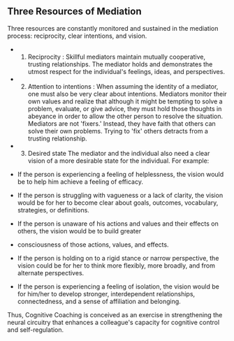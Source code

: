 ## Three Resources of Mediation

Three resources are constantly monitored and sustained in the mediation process: reciprocity, clear intentions, and vision.

- 1. Reciprocity : Skillful mediators maintain mutually cooperative, trusting relationships. The mediator holds and demonstrates the utmost respect for the individual's feelings, ideas, and perspectives.
- 2. Attention to intentions : When assuming the identity of a mediator, one must also be very clear about intentions. Mediators monitor their own values and realize that although it might be tempting to solve a problem, evaluate, or give advice, they must hold those thoughts in abeyance in order to allow the other person to resolve the situation. Mediators are not 'fixers.' Instead, they have faith that others can solve their own problems. Trying to 'fix' others detracts from a trusting relationship.
- 3. Desired state The mediator and the individual also need a clear vision of a more desirable state for the individual. For example:
- If the person is experiencing a feeling of helplessness, the vision would be to help him achieve a feeling of efficacy.
- If the person is struggling with vagueness or a lack of clarity, the vision would be for her to become clear about goals, outcomes, vocabulary, strategies, or definitions.
- If the person is unaware of his actions and values and their effects on others, the vision would be to build greater

- consciousness of those actions, values, and effects.
- If the person is holding on to a rigid stance or narrow perspective, the vision could be for her to think more flexibly, more broadly, and from alternate perspectives.
- If the person is experiencing a feeling of isolation, the vision would be for him/her to develop stronger, interdependent relationships, connectedness, and a sense of affiliation and belonging.

Thus, Cognitive Coaching is conceived as an exercise in strengthening the neural circuitry that enhances a colleague's capacity for cognitive control and self-regulation.